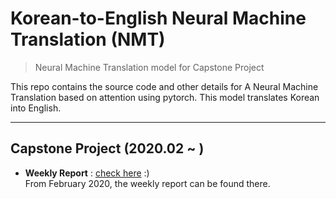# Korean-to-English Neural Machine Translation (NMT)
> Neural Machine Translation model for Capstone Project

This repo contains the source code and other details for A Neural Machine Translation based on attention using pytorch. This model translates Korean into English. 

---

## Capstone Project (2020.02 ~ )
* **Weekly Report** : [check here](https://github.com/SoYoungCho/Korean-English-NMT/wiki/Weekly-Report-%231) :)  
From February 2020, the weekly report can be found there.
